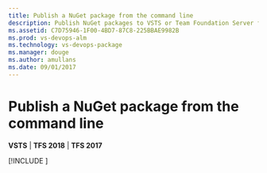 ```yaml
---
title: Publish a NuGet package from the command line
description: Publish NuGet packages to VSTS or Team Foundation Server from the command line
ms.assetid: C7D75946-1F00-4BD7-87C8-225BBAE9982B
ms.prod: vs-devops-alm
ms.technology: vs-devops-package
ms.manager: douge
ms.author: amullans
ms.date: 09/01/2017
---
```


[//]: # (monikerRange: '>= tfs-2017') 

# Publish a NuGet package from the command line

**VSTS** | **TFS 2018** | **TFS 2017**

[!INCLUDE [](../_shared/nuget/publish.md)]
